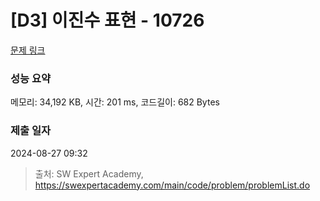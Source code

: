 # [D3] 이진수 표현 - 10726 

[문제 링크](https://swexpertacademy.com/main/code/problem/problemDetail.do?contestProbId=AXRSXf_a9qsDFAXS) 

### 성능 요약

메모리: 34,192 KB, 시간: 201 ms, 코드길이: 682 Bytes

### 제출 일자

2024-08-27 09:32



> 출처: SW Expert Academy, https://swexpertacademy.com/main/code/problem/problemList.do